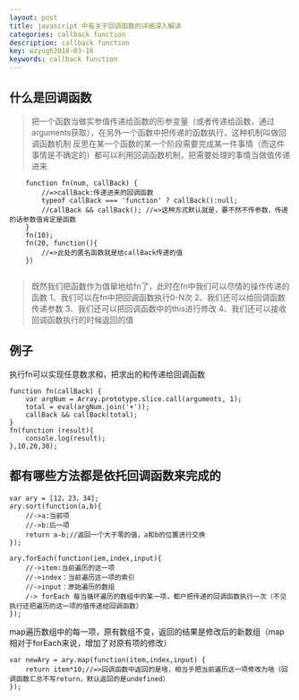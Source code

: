 ```yaml
---
layout: post
title: javascript 中有关于回调函数的详细深入解读
categories: callback function
description: callback function
key: wzyugh2018-03-16
keywords: callback function
---
```

## 什么是回调函数
> 把一个函数当做实参值传递给函数的形参变量（或者传递给函数，通过arguments获取），在另外一个函数中把传递的函数执行，这种机制叫做回调函数机制
> 反思在某一个函数的某一个阶段需要完成某一件事情（而这件事情是不确定的）都可以利用回调函数机制，把需要处理的事情当做值传递进来

```
	function fn(num, callBack) {
		//=>callBack:传递进来的回调函数
		typeof callBack === 'function' ? callBack():null;
		//callBack && callBack(); //=>这种方式默认就是，要不然不传参数，传递的话参数值肯定是函数
	}
	fn(10);
	fn(20, function(){
		//=>此处的匿名函数就是给callBack传递的值
	})
	
```
> 既然我们把函数作为值窜地给fn了，此时在fn中我们可以尽情的操作传递的函数
> 1、我们可以在fn中把回调函数执行0-N次
> 2、我们还可以给回调函数传递参数
> 3、我们还可以把回调函数中的this进行修改
> 4、我们还可以接收回调函数执行的时候返回的值

## 例子
执行fn可以实现任意数求和，把求出的和传递给回调函数

```
function fn(callBack) {
	var argNum = Array.prototype.slice.call(arguments, 1);
	total = eval(argNum.join('+'));
	callBack && callBack(total);
}
fn(function (result){
	console.log(result);
},10,20,30);
```
## 都有哪些方法都是依托回调函数来完成的

```
var ary = [12，23，34];
ary.sort(function(a,b){
	//->a:当前项
	//->b:后一项
	return a-b;//返回一个大于零的值，a和b的位置进行交换	
});

ary.forEach(function(iem,index,input){
	//->item:当前遍历的这一项
	//->index：当前遍历这一项的索引
	//->input：原始遍历的数组
	/-> forEach 每当循环遍历的数组中的某一项，都户把传递的回调函数执行一次（不见执行还把遍历的这一项的值传递给回调函数）
});
```
map遍历数组中的每一项，原有数组不变，返回的结果是修改后的新数组（map相对于forEach来说，增加了对原有项的修改）
```
var newAry = ary.map(function(item,index,input) {
	return item*10;//=>回调函数中返回的是啥，相当于把当前遍历这一项修改为啥（回调函数汇总不写return，默认返回的是undefined）
});
```